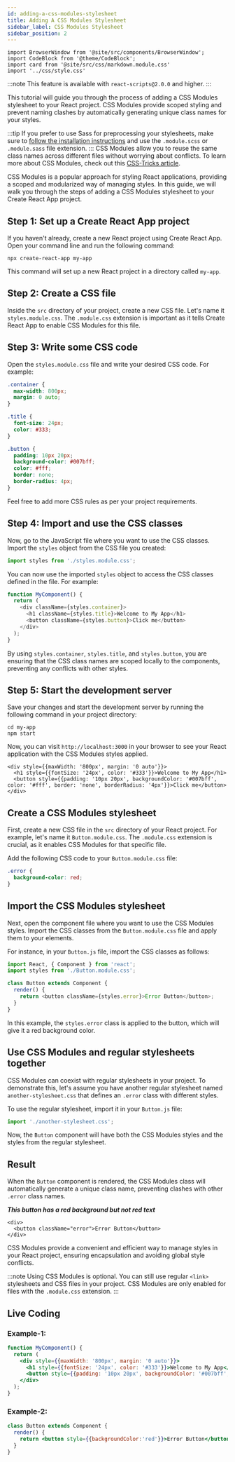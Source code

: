 ```yaml
---
id: adding-a-css-modules-stylesheet
title: Adding A CSS Modules Stylesheet
sidebar_label: CSS Modules Stylesheet
sidebar_position: 2
---
```


```mdx-code-block
import BrowserWindow from '@site/src/components/BrowserWindow';
import CodeBlock from '@theme/CodeBlock';
import card from '@site/src/css/markdown.module.css'
import '../css/style.css'
```

:::note
This feature is available with `react-scripts@2.0.0` and higher.
:::

This tutorial will guide you through the process of adding a CSS Modules stylesheet to your React project. CSS Modules provide scoped styling and prevent naming clashes by automatically generating unique class names for your styles.

:::tip
If you prefer to use Sass for preprocessing your stylesheets, make sure to [follow the installation instructions](https://codemastermindhq.vercel.app/docs/react/create-react-app/styles-and-assets/adding-a-sass-stylesheet) and use the `.module.scss` or `.module.sass` file extension.
:::
CSS Modules allow you to reuse the same class names across different files without worrying about conflicts. To learn more about CSS Modules, check out this [CSS-Tricks article](https://css-tricks.com/css-modules-part-1-need/).


CSS Modules is a popular approach for styling React applications, providing a scoped and modularized way of managing styles. In this guide, we will walk you through the steps of adding a CSS Modules stylesheet to your Create React App project.

## Step 1: Set up a Create React App project

If you haven't already, create a new React project using Create React App. Open your command line and run the following command:

```shell title="Terminal"
npx create-react-app my-app
```

This command will set up a new React project in a directory called `my-app`.

## Step 2: Create a CSS file

Inside the `src` directory of your project, create a new CSS file. Let's name it `styles.module.css`. The `.module.css` extension is important as it tells Create React App to enable CSS Modules for this file.

## Step 3: Write some CSS code

Open the `styles.module.css` file and write your desired CSS code. For example:

```css title="styles.module.css"
.container {
  max-width: 800px;
  margin: 0 auto;
}

.title {
  font-size: 24px;
  color: #333;
}

.button {
  padding: 10px 20px;
  background-color: #007bff;
  color: #fff;
  border: none;
  border-radius: 4px;
}
```

Feel free to add more CSS rules as per your project requirements.

## Step 4: Import and use the CSS classes

Now, go to the JavaScript file where you want to use the CSS classes. Import the `styles` object from the CSS file you created:

```javascript title="MyComponent.jsx"
import styles from './styles.module.css';
```

You can now use the imported `styles` object to access the CSS classes defined in the file. For example:

```javascript title="MyComponent.jsx"
function MyComponent() {
  return (
    <div className={styles.container}>
      <h1 className={styles.title}>Welcome to My App</h1>
      <button className={styles.button}>Click me</button>
    </div>
  );
}
```

By using `styles.container`, `styles.title`, and `styles.button`, you are ensuring that the CSS class names are scoped locally to the components, preventing any conflicts with other styles.

## Step 5: Start the development server

Save your changes and start the development server by running the following command in your project directory:

```shell title="Terminal"
cd my-app
npm start
```

Now, you can visit `http://localhost:3000` in your browser to see your React application with the CSS Modules styles applied.


<BrowserWindow>
      
    <div style={{maxWidth: '800px', margin: '0 auto'}}>
      <h1 style={{fontSize: '24px', color: '#333'}}>Welcome to My App</h1>
      <button style={{padding: '10px 20px', backgroundColor: '#007bff', color: '#fff', border: 'none', borderRadius: '4px'}}>Click me</button>
    </div>
      
 </BrowserWindow>


## Create a CSS Modules stylesheet

First, create a new CSS file in the `src` directory of your React project. For example, let's name it `Button.module.css`. The `.module.css` extension is crucial, as it enables CSS Modules for that specific file.

Add the following CSS code to your `Button.module.css` file:

```css title="Button.module.css"
.error {
  background-color: red;
}
```

## Import the CSS Modules stylesheet

Next, open the component file where you want to use the CSS Modules styles. Import the CSS classes from the `Button.module.css` file and apply them to your elements.

For instance, in your `Button.js` file, import the CSS classes as follows:

```javascript title="Button.jsx"
import React, { Component } from 'react';
import styles from './Button.module.css';

class Button extends Component {
  render() {
    return <button className={styles.error}>Error Button</button>;
  }
}
``` 

In this example, the `styles.error` class is applied to the button, which will give it a red background color.


## Use CSS Modules and regular stylesheets together

CSS Modules can coexist with regular stylesheets in your project. To demonstrate this, let's assume you have another regular stylesheet named `another-stylesheet.css` that defines an `.error` class with different styles.

To use the regular stylesheet, import it in your `Button.js` file:

```javascript 
import './another-stylesheet.css';
```

Now, the `Button` component will have both the CSS Modules styles and the styles from the regular stylesheet.

## Result

When the `Button` component is rendered, the CSS Modules class will automatically generate a unique class name, preventing clashes with other `.error` class names.

***This button has a red background but not red text***

<BrowserWindow>
      
    <div>
      <button className="error">Error Button</button>
    </div>
      
 </BrowserWindow>

CSS Modules provide a convenient and efficient way to manage styles in your React project, ensuring encapsulation and avoiding global style conflicts.

:::note
Using CSS Modules is optional. You can still use regular `<link>` stylesheets and CSS files in your project. CSS Modules are only enabled for files with the `.module.css` extension.
:::

## Live Coding

### Example-1:

```jsx live
function MyComponent() {
  return (
    <div style={{maxWidth: '800px', margin: '0 auto'}}>
      <h1 style={{fontSize: '24px', color: '#333'}}>Welcome to My App</h1>
      <button style={{padding: '10px 20px', backgroundColor: '#007bff', color: '#fff', border: 'none', borderRadius: '4px'}}>Click me</button>
    </div>
  );
}
```

### Example-2:

```jsx live
class Button extends Component {
  render() {
    return <button style={{backgroundColor:'red'}}>Error Button</button>;
  }
}
```